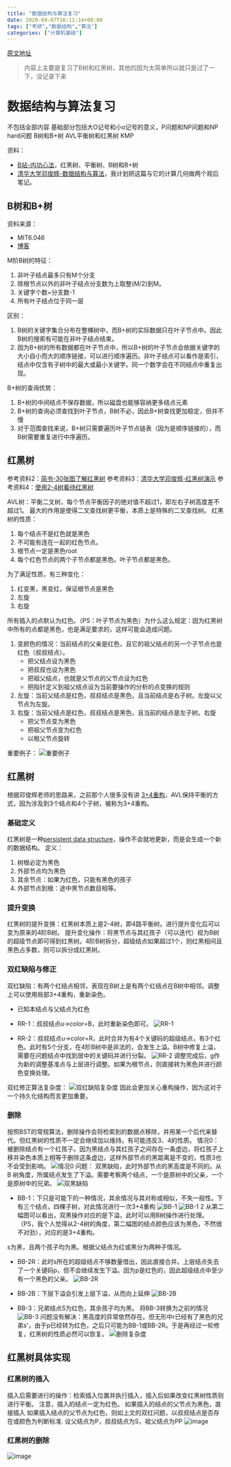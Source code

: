 ```yaml
---
title: "数据结构与算法复习"
date: 2020-04-07T16:11:14+08:00
tags: ["考研","数据结构","算法"]
categories: ["计算机基础"]
---
```


[原文地址](https://github.com/wtysos11/blogWiki/issues/9)
> 内容上主要是复习了B树和红黑树，其他的因为太简单所以就只是过了一下，没记录下来

# 数据结构与算法复习

不包括全部内容
基础部分包括大O记号和小o记号的意义，P问题和NP问题和NP hard问题
B树和B+树
AVL平衡树和红黑树
KMP

资料：
* [B站-内功心法](https://www.bilibili.com/video/BV16E411B7yd?from=search&seid=10474676112107124762)，红黑树、平衡树、B树和B+树
* [清华大学邓俊辉-数据结构与算法](https://www.bilibili.com/video/BV1db411L71m?p=320)，我计划把这篇与它的计算几何做两个观后笔记。

## B树和B+树
资料来源：
* MIT6.046
* [博客](https://blog.csdn.net/login_sonata/article/details/75268075)

M阶B树的特征：
1. 非叶子结点最多只有M个分支
2. 除根节点以外的非叶子结点分支数为上取整(M/2)到M。
3. 关键字个数=分支数-1
4. 所有叶子结点位于同一层

区别：
1. B树的关键字集合分布在整棵树中，而B+树的实际数据只在叶子节点中。因此B树的搜索有可能在非叶子结点结束。
2. 因为B+树的所有数据都在叶子节点中，所以B+树的叶子节点会依据关键字的大小自小而大的顺序链接，可以进行顺序遍历。非叶子结点可以看作是索引，结点中仅含有子树中的最大或最小关键字。同一个数字会在不同结点中重复出现。

B+树的查询优势：
1. B+树的中间结点不保存数据，所以磁盘也能够容纳更多结点元素
2. B+树的查询必须查找到叶子节点，B树不必，因此B+树查找更加稳定，但并不慢
3. 对于范围查找来说，B+树只需要遍历叶子节点链表（因为是顺序链接的），而B树需要重复进行中序遍历。

## 红黑树
参考资料2：[简书-30张图了解红黑树](https://www.jianshu.com/p/e136ec79235c)
参考资料3：[清华大学邓俊辉-红黑树演示](https://www.bilibili.com/video/BV1db411L71m?p=320)
参考资料4：[使用2-4树看待红黑树](https://www.cnblogs.com/zhenbianshu/p/8185345.html)

AVL树：平衡二叉树，每个节点平衡因子的绝对值不超过1，即左右子树高度差不超过1。
最大的作用是使得二叉查找树更平衡，本质上是特殊的二叉查找树。
红黑树的性质：
1. 每个结点不是红色就是黑色
2. 不可能有连在一起的红色节点。
3. 根节点一定是黑色root
4. 每个红色节点的两个子节点都是黑色。叶子节点都是黑色。

为了满足性质，有三种变化：
1. 红变黑，黑变红，保证根节点是黑色
2. 左旋
3. 右旋

所有插入的点默认为红色。（PS：叶子节点为黑色）为什么这么规定：因为红黑树中所有的点都是黑色，也是满足要求的，这样可能会造成问题。
1. 变颜色的情况：当前结点的父亲是红色，且它的祖父结点的另一个子节点也是红色（叔叔结点）。
    * 把父结点设为黑色
    * 把叔叔也设为黑色
    * 把祖父结点，也就是父节点的父节点设为红色
    * 把指针定义到祖父结点设为当前要操作的分析的点变换的规则
2. 左旋：当前父结点是红色，叔叔结点是黑色，且当前结点是右子树。左旋以父节点为左旋。
3. 右旋：当前父结点是红色，叔叔结点是黑色，且当前的结点是左子树。右旋
    * 把父节点变为黑色
    * 把祖父节点变为红色
    * 以租父节点旋转

重要例子：
![重要例子](https://user-images.githubusercontent.com/21279827/78733534-4b9f7800-7978-11ea-81c4-4ed6cd740242.png)

## 红黑树
根据邓俊辉老师的思路来，之前那个人很多没有讲
[3+4重构](https://blog.csdn.net/wddpfx/article/details/82082724)，AVL保持平衡的方式，因为涉及到3个结点和4个子树，被称为3+4重构。
### 基础定义
红黑树是一种[persistent data structure](https://en.wikipedia.org/wiki/Persistent_data_structure)，操作不会就地更新，而是会生成一个新的数据结构。
定义：
1. 树根必定为黑色
2. 外部节点均为黑色
3. 其余节点：如果为红色，只能有黑色的孩子
4. 外部节点到根：途中黑节点数目相等。

### 提升变换

红黑树的提升变换：红黑树本质上是2-4树，即4路平衡树。进行提升变化后可以变为原来的4阶B树。
提升变化操作：将黑节点与其红孩子（可以迭代）视为B树的超级节点即可得到红黑树。4阶B树拆分，超级结点如果超过1个，则红黑相间且黑色占多数，则可以拆分成红黑树。

### 双红缺陷与修正
双红缺陷：有两个红结点相邻，表现在B树上是有两个红结点在B树中相邻。调整上可以使用局部3+4重构，重新染色。
* 已知本结点与父结点为红色
* RR-1：叔叔结点u->color=B，此时重新染色即可。
![RR-1](https://user-images.githubusercontent.com/21279827/78838865-ae048100-7a29-11ea-85a5-1c74236836cf.png)

* RR-2：叔叔结点u->color=R，此时合并为有4个关键码的超级结点，有3个红色。此时有5个分支，在4阶B树中是非法的，会发生上溢。B树中修复上溢，需要在问题结点中找到居中的关键码并进行分裂。
![RR-2](https://user-images.githubusercontent.com/21279827/78838822-93caa300-7a29-11ea-9e59-140c3fb9a2f1.png)
调整完成后，g作为新的调整基准点与上层进行调整。如果为根节点，则直接转为黑色并进行颜色变换处理。

双红修正算法复杂度：
![双红缺陷复杂度](https://user-images.githubusercontent.com/21279827/78839028-17848f80-7a2a-11ea-8bf3-0f299a4ff0fb.png)
因此会更加关心重构操作，因为这对于一个持久化结构而言更加重要。

### 删除
按照BST的常规算法，删除操作会将检索到的数据点移除，并用某一个后代来替代。但红黑树的性质不一定会继续加以维持。有可能违反3、4的性质。
情况0：被删除结点有一个红孩子。因为黑结点与其红孩子之间存在一条虚边，将红孩子上移并染色本质上相等于删除这条虚边，这样外部节点的黑距离是不变的，性质3也不会受到影响。
![情况0](https://user-images.githubusercontent.com/21279827/78839509-346d9280-7a2b-11ea-9115-1519f8d26998.png)
问题：
双黑缺陷，此时外部节点的黑高度是不同的。从B 树角度，所属结点发生了下溢。需要考察两个结点，一个是原树中的父亲，一个是原树中的兄弟。
![双黑缺陷](https://user-images.githubusercontent.com/21279827/78841879-20c52a80-7a31-11ea-8270-d9b2ee69a93c.png)

* BB-1：下只是可能下的一种情况，其余情况与其对称或相似，不失一般性。下有三个结点，四棵子树，对此情况进行一次3+4重构
![BB-1](https://user-images.githubusercontent.com/21279827/78842090-aea11580-7a31-11ea-9982-ba9e0268b0ef.png)
![BB-1 2](https://user-images.githubusercontent.com/21279827/78842155-d7290f80-7a31-11ea-84da-a8e3a98c109e.png)
从第二幅图可以看出，双黑操作对应的是下溢，此时可以用B树操作进行处理。（PS，我个人觉得从2-4树的角度，第二幅图的结点颜色应该为黑色，不然很不对劲），对应的是3+4重构。

s为黑，且两个孩子均为黑。根据父结点为红或黑分为两种子情况。
* BB-2R：此时s所在的超级结点不够数量借出，因此直接合并。上层结点失去了一个关键码p，但不会继续发生下溢。因为p是红色的，因此超级结点中至少有一个黑色的父亲。
![BB-2R](https://user-images.githubusercontent.com/21279827/78842328-4c94e000-7a32-11ea-9fff-d6eba842f57b.png)
* BB-2B：下层下溢会引发上层下溢，从而向上延伸
![BB-2B](https://user-images.githubusercontent.com/21279827/78842579-eceb0480-7a32-11ea-8f41-c06770b39531.png)

* BB-3：兄弟结点S为红色，其余孩子均为黑。
将BB-3转换为之前的情况
![BB-3](https://user-images.githubusercontent.com/21279827/78842784-9500cd80-7a33-11ea-928b-e57a671ef8ce.png)
问题没有解决：黑高度的异常依然存在。但无形中r已经有了黑色的兄弟s'，由于p已经转为红色，之后只可能为BB-1或BB-2R。于是再经过一轮修复，红黑树的性质必然可以恢复。
![删除复杂度](https://user-images.githubusercontent.com/21279827/78842932-f32db080-7a33-11ea-8bc2-0c5946455b64.png)

## 红黑树具体实现
### 红黑树的插入
插入后需要进行的操作：检索插入位置并执行插入，插入后如果改变红黑树性质则进行平衡。
注意，插入的结点一定为红色。
如果插入的结点的父节点为黑色，直接插入
如果插入结点的父节点为红色，则如上文的双红问题，以叔叔结点是否存在或颜色为判断标准.
设父结点为P，叔叔结点为S，祖父结点为PP
![image](https://user-images.githubusercontent.com/21279827/78846389-31c86880-7a3e-11ea-97d3-373116f1ee70.png)
### 红黑树的删除
![image](https://user-images.githubusercontent.com/21279827/78846849-b7004d00-7a3f-11ea-994a-cca500d18fee.png)

